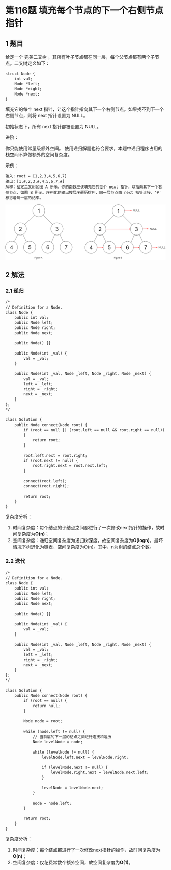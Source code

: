 # 第116题 填充每个节点的下一个右侧节点指针

## 1 题目

给定一个 完美二叉树 ，其所有叶子节点都在同一层，每个父节点都有两个子节点。二叉树定义如下：

```
struct Node {
	int val;
	Node *left;
	Node *right;
	Node *next;
}
```


填充它的每个 next 指针，让这个指针指向其下一个右侧节点。如果找不到下一个右侧节点，则将 next 指针设置为 NULL。

初始状态下，所有 next 指针都被设置为 NULL。

进阶：

你只能使用常量级额外空间。
使用递归解题也符合要求，本题中递归程序占用的栈空间不算做额外的空间复杂度。


示例：

```
输入：root = [1,2,3,4,5,6,7]
输出：[1,#,2,3,#,4,5,6,7,#]
解释：给定二叉树如图 A 所示，你的函数应该填充它的每个 next 指针，以指向其下一个右侧节点，如图 B 所示。序列化的输出按层序遍历排列，同一层节点由 next 指针连接，'#' 标志着每一层的结束。
```

![116_sample](images/116_sample.png)

## 2 解法

### 2.1 递归

```
/*
// Definition for a Node.
class Node {
    public int val;
    public Node left;
    public Node right;
    public Node next;

    public Node() {}
    
    public Node(int _val) {
        val = _val;
    }

    public Node(int _val, Node _left, Node _right, Node _next) {
        val = _val;
        left = _left;
        right = _right;
        next = _next;
    }
};
*/

class Solution {
    public Node connect(Node root) {
        if (root == null || (root.left == null && root.right == null))
        {
            return root;
        }

        root.left.next = root.right;
        if (root.next != null) {
            root.right.next = root.next.left;
        }

        connect(root.left);
        connect(root.right);

        return root;
    }
}
```

复杂度分析：

1. 时间复杂度：每个结点的子结点之间都进行了一次修改next指针的操作，故时间复杂度为**O(n)**；
2. 空间复杂度：递归空间复杂度为递归树深度，故空间复杂度为**O(logn)**，最坏情况下树退化为链表，空间复杂度为O(n)。其中，n为树的结点总个数。

### 2.2 迭代

```
/*
// Definition for a Node.
class Node {
    public int val;
    public Node left;
    public Node right;
    public Node next;

    public Node() {}
    
    public Node(int _val) {
        val = _val;
    }

    public Node(int _val, Node _left, Node _right, Node _next) {
        val = _val;
        left = _left;
        right = _right;
        next = _next;
    }
};
*/

class Solution {
    public Node connect(Node root) {
        if (root == null) {
            return null;
        }
        
        Node node = root;

        while (node.left != null) {
            // 当前层的下一层的结点之间进行连接和遍历
            Node levelNode = node;

            while (levelNode != null) {
                levelNode.left.next = levelNode.right;

                if (levelNode.next != null) {
                    levelNode.right.next = levelNode.next.left;
                }
                
                levelNode = levelNode.next;
            }

            node = node.left;
        }

        return root;
    }
}
```

复杂度分析：

1. 时间复杂度：每个结点都进行了一次修改next指针的操作，故时间复杂度为**O(n)**；
2. 空间复杂度：仅花费常数个额外空间，故空间复杂度为**O(1)**。
